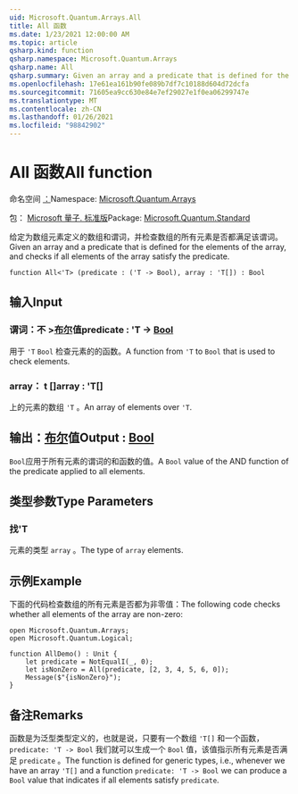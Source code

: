 ```yaml
---
uid: Microsoft.Quantum.Arrays.All
title: All 函数
ms.date: 1/23/2021 12:00:00 AM
ms.topic: article
qsharp.kind: function
qsharp.namespace: Microsoft.Quantum.Arrays
qsharp.name: All
qsharp.summary: Given an array and a predicate that is defined for the elements of the array, and checks if all elements of the array satisfy the predicate.
ms.openlocfilehash: 17e61ea161b90fe089b7df7c10188d604d72dcfa
ms.sourcegitcommit: 71605ea9cc630e84e7ef29027e1f0ea06299747e
ms.translationtype: MT
ms.contentlocale: zh-CN
ms.lasthandoff: 01/26/2021
ms.locfileid: "98842902"
---
```

# <a name="all-function"></a><span data-ttu-id="25b64-102">All 函数</span><span class="sxs-lookup"><span data-stu-id="25b64-102">All function</span></span>

<span data-ttu-id="25b64-103">命名空间 [：](xref:Microsoft.Quantum.Arrays)</span><span class="sxs-lookup"><span data-stu-id="25b64-103">Namespace: [Microsoft.Quantum.Arrays](xref:Microsoft.Quantum.Arrays)</span></span>

<span data-ttu-id="25b64-104">包： [Microsoft 量子. 标准版](https://nuget.org/packages/Microsoft.Quantum.Standard)</span><span class="sxs-lookup"><span data-stu-id="25b64-104">Package: [Microsoft.Quantum.Standard](https://nuget.org/packages/Microsoft.Quantum.Standard)</span></span>


<span data-ttu-id="25b64-105">给定为数组元素定义的数组和谓词，并检查数组的所有元素是否都满足该谓词。</span><span class="sxs-lookup"><span data-stu-id="25b64-105">Given an array and a predicate that is defined for the elements of the array, and checks if all elements of the array satisfy the predicate.</span></span>

```qsharp
function All<'T> (predicate : ('T -> Bool), array : 'T[]) : Bool
```


## <a name="input"></a><span data-ttu-id="25b64-106">输入</span><span class="sxs-lookup"><span data-stu-id="25b64-106">Input</span></span>

### <a name="predicate--t---bool"></a><span data-ttu-id="25b64-107">谓词：不 >[布尔](xref:microsoft.quantum.lang-ref.bool)值</span><span class="sxs-lookup"><span data-stu-id="25b64-107">predicate : 'T -> [Bool](xref:microsoft.quantum.lang-ref.bool)</span></span>

<span data-ttu-id="25b64-108">用于 `'T` `Bool` 检查元素的的函数。</span><span class="sxs-lookup"><span data-stu-id="25b64-108">A function from `'T` to `Bool` that is used to check elements.</span></span>


### <a name="array--t"></a><span data-ttu-id="25b64-109">array： t []</span><span class="sxs-lookup"><span data-stu-id="25b64-109">array : 'T[]</span></span>

<span data-ttu-id="25b64-110">上的元素的数组 `'T` 。</span><span class="sxs-lookup"><span data-stu-id="25b64-110">An array of elements over `'T`.</span></span>



## <a name="output--bool"></a><span data-ttu-id="25b64-111">输出：[布尔](xref:microsoft.quantum.lang-ref.bool)值</span><span class="sxs-lookup"><span data-stu-id="25b64-111">Output : [Bool](xref:microsoft.quantum.lang-ref.bool)</span></span>

<span data-ttu-id="25b64-112">`Bool`应用于所有元素的谓词的和函数的值。</span><span class="sxs-lookup"><span data-stu-id="25b64-112">A `Bool` value of the AND function of the predicate applied to all elements.</span></span>

## <a name="type-parameters"></a><span data-ttu-id="25b64-113">类型参数</span><span class="sxs-lookup"><span data-stu-id="25b64-113">Type Parameters</span></span>

### <a name="t"></a><span data-ttu-id="25b64-114">找</span><span class="sxs-lookup"><span data-stu-id="25b64-114">'T</span></span>

<span data-ttu-id="25b64-115">元素的类型 `array` 。</span><span class="sxs-lookup"><span data-stu-id="25b64-115">The type of `array` elements.</span></span>

## <a name="example"></a><span data-ttu-id="25b64-116">示例</span><span class="sxs-lookup"><span data-stu-id="25b64-116">Example</span></span>

<span data-ttu-id="25b64-117">下面的代码检查数组的所有元素是否都为非零值：</span><span class="sxs-lookup"><span data-stu-id="25b64-117">The following code checks whether all elements of the array are non-zero:</span></span>

```qsharp
open Microsoft.Quantum.Arrays;
open Microsoft.Quantum.Logical;

function AllDemo() : Unit {
    let predicate = NotEqualI(_, 0);
    let isNonZero = All(predicate, [2, 3, 4, 5, 6, 0]);
    Message($"{isNonZero}");
}
```

## <a name="remarks"></a><span data-ttu-id="25b64-118">备注</span><span class="sxs-lookup"><span data-stu-id="25b64-118">Remarks</span></span>

<span data-ttu-id="25b64-119">函数是为泛型类型定义的，也就是说，只要有一个数组 `'T[]` 和一个函数， `predicate: 'T -> Bool` 我们就可以生成一个 `Bool` 值，该值指示所有元素是否满足 `predicate` 。</span><span class="sxs-lookup"><span data-stu-id="25b64-119">The function is defined for generic types, i.e., whenever we have an array `'T[]` and a function `predicate: 'T -> Bool` we can produce a `Bool` value that indicates if all elements satisfy `predicate`.</span></span>